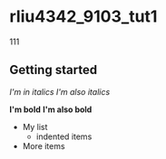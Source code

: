 # rliu4342_9103_tut1

111

## Getting started
 
 *I'm in italics* _I'm also italics_

 **I'm bold** __I'm also bold__

 - My list
   - indented items
 - More items